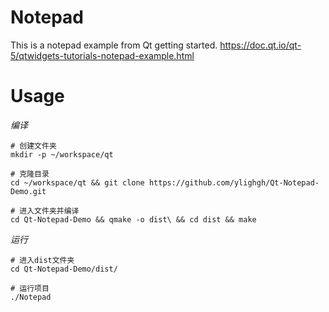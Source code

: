 # Notepad
This is a notepad example from Qt getting started.
https://doc.qt.io/qt-5/qtwidgets-tutorials-notepad-example.html

# Usage

*编译*
```
# 创建文件夹
mkdir -p ~/workspace/qt

# 克隆目录
cd ~/workspace/qt && git clone https://github.com/ylighgh/Qt-Notepad-Demo.git

# 进入文件夹并编译
cd Qt-Notepad-Demo && qmake -o dist\ && cd dist && make
```

*运行*
```
# 进入dist文件夹
cd Qt-Notepad-Demo/dist/

# 运行项目
./Notepad
```